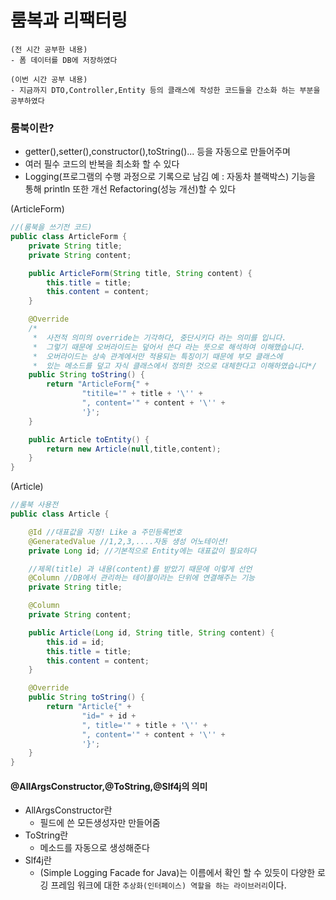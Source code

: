 # 룸복과 리팩터링

```
(전 시간 공부한 내용)
- 폼 데이터를 DB에 저장하였다 

(이번 시간 공부 내용)
- 지금까지 DTO,Controller,Entity 등의 클래스에 작성한 코드들을 간소화 하는 부분을 공부하였다
```

### 룸북이란?
- getter(),setter(),constructor(),toString()... 등을 자동으로 만들어주며
- 여러 필수 코드의 반복을 최소화 할 수 있다
- Logging(프로그램의 수행 과정으로 기록으로 남김 예 : 자동차 블랙박스) 기능을 통해 println 또한 개선 Refactoring(성능 개선)할 수 있다


(ArticleForm)
```java
//(룸북을 쓰기전 코드)
public class ArticleForm {
    private String title;
    private String content;

    public ArticleForm(String title, String content) {
        this.title = title;
        this.content = content;
    }

    @Override
    /*
     *  사전적 의미의 override는 기각하다, 중단시키다 라는 의미를 입니다.
     *  그렇기 때문에 오버라이드는 덮어서 쓴다 라는 뜻으로 해석하여 이해했습니다.
     *  오버라이드는 상속 관계에서만 적용되는 특징이기 때문에 부모 클래스에
     *  있는 메소드를 덮고 자식 클래스에서 정의한 것으로 대체한다고 이해하였습니다*/
    public String toString() {
        return "ArticleForm{" +
                "titile='" + title + '\'' +
                ", content='" + content + '\'' +
                '}';
    }

    public Article toEntity() {
        return new Article(null,title,content);
    }
}
```

(Article)
```java
//룸북 사용전
public class Article {

    @Id //대표값을 지정! Like a 주민등록번호
    @GeneratedValue //1,2,3,....자동 생성 어노테이션!
    private Long id; //기본적으로 Entity에는 대표값이 필요하다

    //제목(title) 과 내용(content)를 받았기 때문에 이렇게 선언
    @Column //DB에서 관리하는 테이블이라는 단위에 연결해주는 기능
    private String title;

    @Column
    private String content;

    public Article(Long id, String title, String content) {
        this.id = id;
        this.title = title;
        this.content = content;
    }

    @Override
    public String toString() {
        return "Article{" +
                "id=" + id +
                ", title='" + title + '\'' +
                ", content='" + content + '\'' +
                '}';
    }
}
```


#### @AllArgsConstructor,@ToString,@Slf4j의 의미

- AllArgsConstructor란
  - 필드에 쓴 모든생성자만 만들어줌
- ToString란
  - 메소드를 자동으로 생성해준다 
- Slf4j란
  - (Simple Logging Facade for Java)는 이름에서 확인 할 수 있듯이
    다양한 로깅 프레임 워크에 대한 `추상화(인터페이스) 역할을 하는 라이브러리`이다.